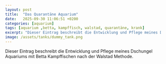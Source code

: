 ```yaml
---
layout: post
title:  "Das Quarantäne Aquarium"
date:   2025-09-30 11:06:51 +0200
categories: [aquarium]
tags: [aquarium ,betta, kampffisch, walstad, quarantäne, krank]
excerpt: "Dieser Eintrag beschreibt die Entwicklung und Pflege meines Dschungel Aquariums mit Betta Kampffischen nach der Walstad Methode."
image: /assets/tanks/dummy_tank.png
---
```


Dieser Eintrag beschreibt die Entwicklung und Pflege meines Dschungel Aquariums mit Betta Kampffischen nach der Walstad Methode.
